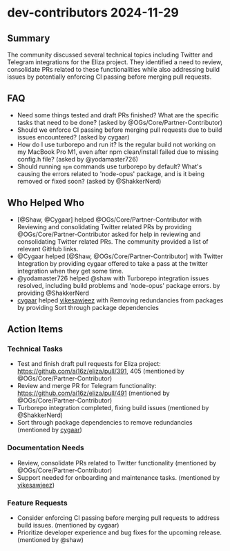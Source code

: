 # dev-contributors 2024-11-29

## Summary

The community discussed several technical topics including Twitter and Telegram integrations for the Eliza project. They identified a need to review, consolidate PRs related to these functionalities while also addressing build issues by potentially enforcing CI passing before merging pull requests.

## FAQ

- Need some things tested and draft PRs finished? What are the specific tasks that need to be done? (asked by @OGs/Core/Partner-Contributor)
- Should we enforce CI passing before merging pull requests due to build issues encountered? (asked by cygaar)
- How do I use turborepo and run it? Is the regular build not working on my MacBook Pro M1, even after npm clean/install failed due to missing config.h file? (asked by @yodamaster726)
- Should running `npm` commands use turborepo by default? What's causing the errors related to 'node-opus' package, and is it being removed or fixed soon? (asked by @ShakkerNerd)

## Who Helped Who

- [@Shaw, @Cygaar] helped @OGs/Core/Partner-Contributor with Reviewing and consolidating Twitter related PRs by providing @OGs/Core/Partner-Contributor asked for help in reviewing and consolidating Twitter related PRs. The community provided a list of relevant GitHub links.
- @Cygaar helped [@Shaw, @OGs/Core/Partner-Contributor] with Twitter Integration by providing cygaar offered to take a pass at the twitter integration when they get some time.
- @yodamaster726 helped @shaw with Turborepo integration issues resolved, including build problems and 'node-opus' package errors. by providing @ShakkerNerd
- [cygaar](21:25) helped [yikesawjeez](21:30) with Removing redundancies from packages by providing Sort through package dependencies

## Action Items

### Technical Tasks

- Test and finish draft pull requests for Eliza project: https://github.com/ai16z/eliza/pull/391, 405 (mentioned by @OGs/Core/Partner-Contributor)
- Review and merge PR for Telegram functionality: https://github.com/ai16z/eliza/pull/491 (mentioned by @OGs/Core/Partner-Contributor)
- Turborepo integration completed, fixing build issues (mentioned by @ShakkerNerd)
- Sort through package dependencies to remove redundancies (mentioned by [cygaar](21:25))

### Documentation Needs

- Review, consolidate PRs related to Twitter functionality (mentioned by @OGs/Core/Partner-Contributor)
- Support needed for onboarding and maintenance tasks. (mentioned by [yikesawjeez](21:15))

### Feature Requests

- Consider enforcing CI passing before merging pull requests to address build issues. (mentioned by cygaar)
- Prioritize developer experience and bug fixes for the upcoming release. (mentioned by @shaw)
